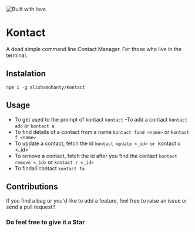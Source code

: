 ![Built with love](http://forthebadge.com/images/badges/built-with-love.svg)
# Kontact
A dead simple command line Contact Manager.
For those who live in the terminal.
## Instalation
`npm i -g alishamohanty/Kontact`
## Usage
- To get used to the prompt of kontact
`kontact`
-To add a contact
`kontact add`
or
`kontact a`
- To find details of a contact from a name
`kontact find <name>`
or 
`kontact f <name>`
- To update a contact, fetch the id
`kontact update <_id>
or
`kontact u <_id>`
- To remove a contact, fetch the id after you find the contact
`kontact remove <_id>`
or
`kontact r <_id>`
- To findall contact
`kontact fa`

## Contributions
If you find a bug or you'd like to add a feature, feel free to raise an issue or send a pull request!!

### Do feel free to give it a Star

